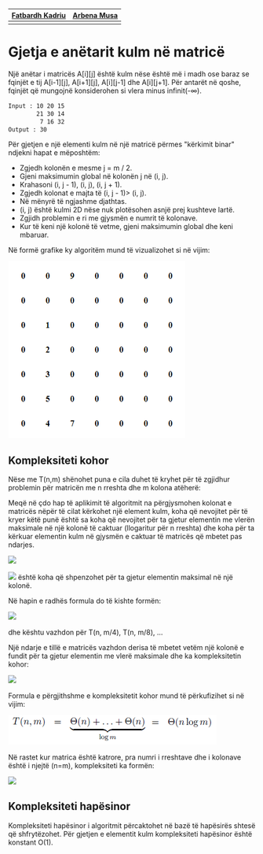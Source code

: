 | [Fatbardh Kadriu](https://github.com/FatbardhKadriu) | [Arbena Musa](https://github.com/ArbenaMusa) |
| ---------------------------------------------------- | -------------------------------------------- |
|                                                      |                                              |

# Gjetja e anëtarit kulm në matricë

Një anëtar i matricës A[i][j] është kulm nëse është më i madh ose baraz se fqinjët e tij A[i-1][j], A[i+1][j], A[i][j-1] dhe A[i][j+1]. Për antarët në qoshe, fqinjët që mungojnë konsiderohen si vlera minus infinit(-∞).

```
Input : 10 20 15
        21 30 14
         7 16 32
Output : 30
```

Për gjetjen e një elementi kulm në një matricë përmes "kërkimit binar" ndjekni hapat e mëposhtëm:

- Zgjedh kolonën e mesme j = m / 2.
- Gjeni maksimumin global në kolonën j në (i, j).
- Krahasoni (i, j - 1), (i, j), (i, j + 1).
- Zgjedh kolonat e majta të (i, j - 1)> (i, j).
- Në mënyrë të ngjashme djathtas.
- (i, j) është kulmi 2D nëse nuk plotësohen asnjë prej kushteve lartë.
- Zgjidh problemin e ri me gjysmën e numrit të kolonave.
- Kur të keni një kolonë të vetme, gjeni maksimumin global dhe keni mbaruar.

Në formë grafike ky algoritëm mund të vizualizohet si në vijim:

![Demo](resources/peak-finder.gif)

## Kompleksiteti kohor

Nëse me T(n,m) shënohet puna e cila duhet të kryhet për të zgjidhur problemin për matricën me n rreshta dhe m kolona atëherë:

Meqë në çdo hap të aplikimit të algoritmit na përgjysmohen kolonat e matricës nëpër të cilat kërkohet një element kulm, koha që nevojitet për të kryer këtë punë është sa koha që nevojitet për ta gjetur elementin me vlerën maksimale në një kolonë të caktuar (llogaritur për n rreshta) dhe koha për ta kërkuar elementin kulm në gjysmën e caktuar të matricës që mbetet pas ndarjes.

<img src="https://latex.codecogs.com/svg.latex?T(n,m)=T(n,\frac{m}{2})+\theta%20(n)"/></br>

<img src="https://latex.codecogs.com/svg.latex?\theta%20(n)"/> është koha që shpenzohet për ta gjetur elementin maksimal në një kolonë.

Në hapin e radhës formula do të kishte formën:

<img src="https://latex.codecogs.com/svg.latex?T(n,\frac{m}{2})=\theta%20(n)+T(n,\frac{m}{4})"/></br>

dhe kështu vazhdon për T(n, m/4), T(n, m/8), ...

Një ndarje e tillë e matricës vazhdon derisa të mbetet vetëm një kolonë e fundit për ta gjetur elementin me vlerë maksimale dhe ka kompleksitetin kohor:

<img src="https://latex.codecogs.com/svg.latex?T(n,1)=\theta%20(n)"/>

Formula e përgjithshme e kompleksitetit kohor mund të përkufizihet si në vijim:

![Demo](resources/formula.png)

Në rastet kur matrica është katrore, pra numri i rreshtave dhe i kolonave është i njejtë (n=m), kompleksiteti ka formën:

<img src="https://latex.codecogs.com/svg.latex?T(n,m)=\theta%20(n%20\log%20n)"/></br>

## Kompleksiteti hapësinor

Kompleksiteti hapësinor i algoritmit përcaktohet në bazë të hapësirës shtesë që shfrytëzohet. Për gjetjen e elementit kulm kompleksiteti hapësinor është konstant O(1).
